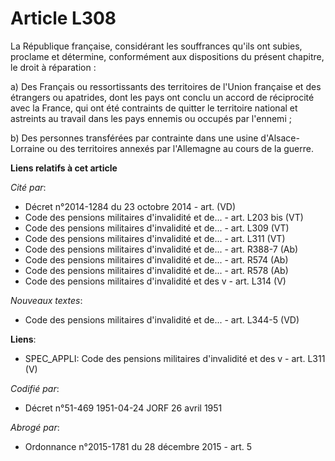 # Article L308

La République française, considérant les souffrances qu'ils ont subies, proclame et détermine, conformément aux dispositions
du présent chapitre, le droit à réparation :

a) Des Français ou ressortissants des territoires de l'Union française et des étrangers ou apatrides, dont les pays ont
conclu un accord de réciprocité avec la France, qui ont été contraints de quitter le territoire national et astreints au
travail dans les pays ennemis ou occupés par l'ennemi ;

b) Des personnes transférées par contrainte dans une usine d'Alsace-Lorraine ou des territoires annexés par l'Allemagne au
cours de la guerre.

**Liens relatifs à cet article**

_Cité par_:

  - Décret n°2014-1284 du 23 octobre 2014 - art. (VD)
  - Code des pensions militaires d'invalidité et de... - art. L203 bis (VT)
  - Code des pensions militaires d'invalidité et de... - art. L309 (VT)
  - Code des pensions militaires d'invalidité et de... - art. L311 (VT)
  - Code des pensions militaires d'invalidité et de... - art. R388-7 (Ab)
  - Code des pensions militaires d'invalidité et de... - art. R574 (Ab)
  - Code des pensions militaires d'invalidité et de... - art. R578 (Ab)
  - Code des pensions militaires d'invalidité et des v - art. L314 (V)

_Nouveaux textes_:

  - Code des pensions militaires d'invalidité et de... - art. L344-5 (VD)

**Liens**:

  - SPEC_APPLI: Code des pensions militaires d'invalidité et des v - art. L311 (V)

_Codifié par_:

  - Décret n°51-469 1951-04-24 JORF 26 avril 1951

_Abrogé par_:

  - Ordonnance n°2015-1781 du 28 décembre 2015 - art. 5
